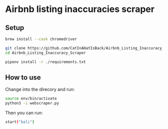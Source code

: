 
# Airbnb listing inaccuracies scraper


## Setup

```bash
brew install --cask chromedriver
```

```bash
git clone https://github.com/CatInAHatIsBack/Airbnb_Listing_Inaccuracy_Scraper.git
cd Airbnb_Listing_Inaccuracy_Scraper

```

```bash
pipenv install -r ./requirements.txt
```

## How to use

Change into the direcory and run: 
```bash
source env/bin/activate
python3 -i webscraper.py 
```
Then you can run:
```bash
start("bali")
```

